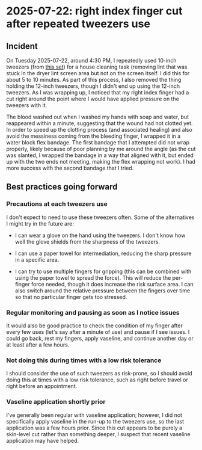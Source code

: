 # 2025-07-22: right index finger cut after repeated tweezers use

## Incident

On Tuesday 2025-07-22, around 4:30 PM, I repeatedly used 10-inch
tweezers (from [this
set](https://www.amazon.com/dp/B08PV6F4MR?ref=ppx_yo2ov_dt_b_fed_asin_title))
for a house cleaning task (removing lint that was stuck in the dryer
lint screen area but not on the screen itself. I did this for about 5
to 10 minutes. As part of this process, I also removed the thing
holding the 12-inch tweezers, though I didn't end up using the 12-inch
tweezers. As I was wrapping up, I noticed that my right index finger
had a cut right around the point where I would have applied pressure
on the tweezers with it.

The blood washed out when I washed my hands with soap and water, but
reappeared within a minute, suggesting that the wound had not clotted
yet. In order to speed up the clotting process (and associated
healing) and also avoid the messiness coming from the bleeding finger,
I wrapped it in a water block flex bandage. The first bandage that I
attempted did not wrap properly, likely because of poor planning by me
around the angle (as the cut was slanted, I wrapped the bandage in a
way that aligned with it, but ended up with the two ends not meeting,
making the flex wrapping not work). I had more success with the second
bandage that I tried.

## Best practices going forward

### Precautions at each tweezers use

I don't expect to need to use these tweezers often. Some of the
alternatives I might try in the future are:

* I can wear a glove on the hand using the tweezers. I don't know how
  well the glove shields from the sharpness of the tweezers.

* I can use a paper towel for intermediation, reducing the sharp
  pressure in a specific area.

* I can try to use multiple fingers for gripping (this can be combined
  with using the paper towel to spread the force). This will reduce
  the per-finger force needed, though it does increase the risk
  surface area. I can also switch around the relative pressure between
  the fingers over time so that no particular finger gets too
  stressed.

### Regular monitoring and pausing as soon as I notice issues

It would also be good practice to check the condition of my finger
after every few uses (let's say after a minute of use) and pause if I
see issues. I could go back, rest my fingers, apply vaseline, and
continue another day or at least after a few hours.

### Not doing this during times with a low risk tolerance

I should consider the use of such tweezers as risk-prone, so I should
avoid doing this at times with a low risk tolerance, such as right
before travel or right before an appointment.

### Vaseline application shortly prior

I've generally been regular with vaseline application; however, I did
not specifically apply vaseline in the run-up to the tweezers use, so
the last application was a few hours prior. Since this cut appears to
be purely a skin-level cut rather than something deeper, I suspect
that recent vaseline application may have helped.

